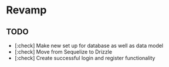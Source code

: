 # Revamp

## TODO
- [:check] Make new set up for database as well as data model
- [:check] Move from Sequelize to Drizzle
- [:check] Create successful login and register functionality
